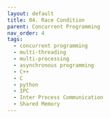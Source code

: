 ```yaml
---
layout: default
title: 04. Race Condition
parent: Concurrent Programming
nav_order: 4
tags: 
  - concurrent programming
  - multi-threading
  - multi-processing
  - asynchronous programming
  - C++
  - C
  - python
  - IPC
  - Inter Process Communication
  - Shared Memory
---
```


